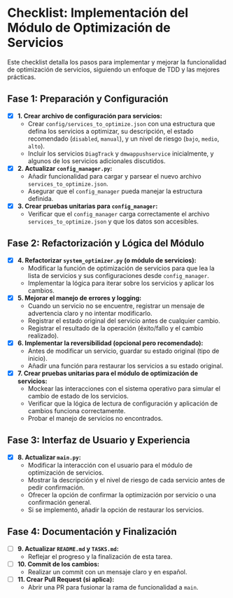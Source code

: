 # Checklist: Implementación del Módulo de Optimización de Servicios

Este checklist detalla los pasos para implementar y mejorar la funcionalidad de optimización de servicios, siguiendo un enfoque de TDD y las mejores prácticas.

## Fase 1: Preparación y Configuración

- [x] **1. Crear archivo de configuración para servicios:**
    - Crear `config/services_to_optimize.json` con una estructura que defina los servicios a optimizar, su descripción, el estado recomendado (`disabled`, `manual`), y un nivel de riesgo (`bajo`, `medio`, `alto`).
    - Incluir los servicios `DiagTrack` y `dmwappushservice` inicialmente, y algunos de los servicios adicionales discutidos.
- [x] **2. Actualizar `config_manager.py`:**
    - Añadir funcionalidad para cargar y parsear el nuevo archivo `services_to_optimize.json`.
    - Asegurar que el `config_manager` pueda manejar la estructura definida.
- [x] **3. Crear pruebas unitarias para `config_manager`:**
    - Verificar que el `config_manager` carga correctamente el archivo `services_to_optimize.json` y que los datos son accesibles.

## Fase 2: Refactorización y Lógica del Módulo

- [x] **4. Refactorizar `system_optimizer.py` (o módulo de servicios):**
    - Modificar la función de optimización de servicios para que lea la lista de servicios y sus configuraciones desde `config_manager`.
    - Implementar la lógica para iterar sobre los servicios y aplicar los cambios.
- [x] **5. Mejorar el manejo de errores y logging:**
    - Cuando un servicio no se encuentre, registrar un mensaje de advertencia claro y no intentar modificarlo.
    - Registrar el estado original del servicio antes de cualquier cambio.
    - Registrar el resultado de la operación (éxito/fallo y el cambio realizado).
- [x] **6. Implementar la reversibilidad (opcional pero recomendado):**
    - Antes de modificar un servicio, guardar su estado original (tipo de inicio).
    - Añadir una función para restaurar los servicios a su estado original.
- [x] **7. Crear pruebas unitarias para el módulo de optimización de servicios:**
    - Mockear las interacciones con el sistema operativo para simular el cambio de estado de los servicios.
    - Verificar que la lógica de lectura de configuración y aplicación de cambios funciona correctamente.
    - Probar el manejo de servicios no encontrados.

## Fase 3: Interfaz de Usuario y Experiencia

- [x] **8. Actualizar `main.py`:**
    - Modificar la interacción con el usuario para el módulo de optimización de servicios.
    - Mostrar la descripción y el nivel de riesgo de cada servicio antes de pedir confirmación.
    - Ofrecer la opción de confirmar la optimización por servicio o una confirmación general.
    - Si se implementó, añadir la opción de restaurar los servicios.

## Fase 4: Documentación y Finalización

- [ ] **9. Actualizar `README.md` y `TASKS.md`:**
    - Reflejar el progreso y la finalización de esta tarea.
- [ ] **10. Commit de los cambios:**
    - Realizar un commit con un mensaje claro y en español.
- [ ] **11. Crear Pull Request (si aplica):**
    - Abrir una PR para fusionar la rama de funcionalidad a `main`.
